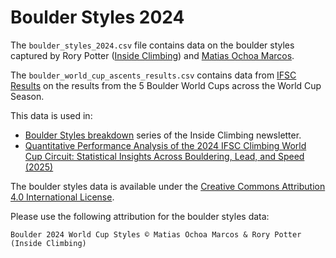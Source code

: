 # Boulder Styles 2024

The `boulder_styles_2024.csv` file contains data on the boulder styles captured by
Rory Potter ([Inside Climbing](https://www.inside-climbing.com)) and [Matias Ochoa Marcos](https://piwiochoa.com/#research).

The `boulder_world_cup_ascents_results.csv` contains data from [IFSC Results](ifsc.results.info) on the results from the 5 Boulder World Cups across the World Cup Season.

This data is used in:
- [Boulder Styles breakdown](https://www.inside-climbing.com/tag/2024-boulder-styles-series/) series of the Inside Climbing newsletter.
- [Quantitative Performance Analysis of the 2024 IFSC Climbing World Cup Circuit: Statistical Insights Across Bouldering, Lead, and Speed (2025)](https://drive.google.com/file/d/1UQq8NkbRYlx46jK8H64xEzTtgZ-QNlbO/view?usp=sharing)

The boulder styles data is available under the [Creative Commons Attribution 4.0 International License](https://creativecommons.org/licenses/by/4.0/).

Please use the following attribution for the boulder styles data:

```{text}
Boulder 2024 World Cup Styles © Matias Ochoa Marcos & Rory Potter (Inside Climbing)
```